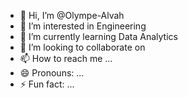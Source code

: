 - 👋 Hi, I’m @Olympe-Alvah
- 👀 I’m interested in Engineering 
- 🌱 I’m currently learning Data Analytics 
- 💞️ I’m looking to collaborate on 
- 📫 How to reach me ...
- 😄 Pronouns: ...
- ⚡ Fun fact: ...

<!---
Olympe-Alvah/Olympe-Alvah is a ✨ special ✨ repository because its `README.md` (this file) appears on your GitHub profile.
You can click the Preview link to take a look at your changes.
--->
